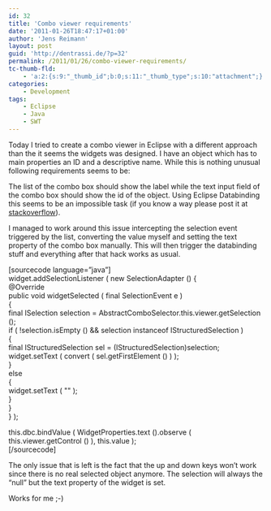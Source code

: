 ```yaml
---
id: 32
title: 'Combo viewer requirements'
date: '2011-01-26T18:47:17+01:00'
author: 'Jens Reimann'
layout: post
guid: 'http://dentrassi.de/?p=32'
permalink: /2011/01/26/combo-viewer-requirements/
tc-thumb-fld:
    - 'a:2:{s:9:"_thumb_id";b:0;s:11:"_thumb_type";s:10:"attachment";}'
categories:
    - Development
tags:
    - Eclipse
    - Java
    - SWT
---
```


Today I tried to create a combo viewer in Eclipse with a different approach than the it seems the widgets was designed. I have an object which has to main properties an ID and a descriptive name. While this is nothing unusual following requirements seems to be:

The list of the combo box should show the label while the text input field of the combo box should show the id of the object. Using Eclipse Databinding this seems to be an impossible task (if you know a way please post it at [stackoverflow](http://stackoverflow.com/q/4802622/222044)).

I managed to work around this issue intercepting the selection event triggered by the list, converting the value myself and setting the text property of the combo box manually. This will then trigger the databinding stuff and everything after that hack works as usual.

\[sourcecode language=”java”\]  
widget.addSelectionListener ( new SelectionAdapter () {  
 @Override  
 public void widgetSelected ( final SelectionEvent e )  
 {  
 final ISelection selection = AbstractComboSelector.this.viewer.getSelection ();  
 if ( !selection.isEmpty () &amp;&amp; selection instanceof IStructuredSelection )  
 {  
 final IStructuredSelection sel = (IStructuredSelection)selection;  
 widget.setText ( convert ( sel.getFirstElement () ) );  
 }  
 else  
 {  
 widget.setText ( "" );  
 }  
 }  
} );

this.dbc.bindValue ( WidgetProperties.text ().observe ( this.viewer.getControl () ), this.value );  
\[/sourcecode\]

The only issue that is left is the fact that the up and down keys won’t work since there is no real selected object anymore. The selection will always the “null” but the text property of the widget is set.

Works for me ;-)